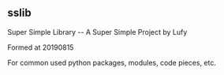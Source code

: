 ## sslib


Super Simple Library
   -- A Super Simple Project by Lufy

Formed at 20190815

For common used python packages, modules, code pieces, etc.

